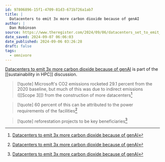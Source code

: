```yaml
---
id: 97806896-15f1-4709-81d3-671b726a1ab7
title: |
  Datacenters to emit 3x more carbon dioxide because of genAI
author: |
  Dan Robinson
source: https://www.theregister.com/2024/09/06/datacenters_set_to_emit_3x/
date_saved: 2024-09-07 06:06:03
date_published: 2024-09-06 03:26:28
draft: false
tags:
  - omnivore
---
```

[Datacenters to emit 3x more carbon dioxide because of genAI](https://www.theregister.com/2024/09/06/datacenters_set_to_emit_3x/) is part of the [[sustainability in HPC]] discussion.

> [!quote]
> Microsoft's CO2 emissions rocketed 29.1 percent from the 2020 baseline, but much of this was due to indirect emissions ([[Scope 3]]) from the construction of more datacenters[^97806896-15f1-4709-81d3-671b726a1ab7]

> [!quote]
> 60 percent of this can be attributed to the power requirements of the facilities[^97806896-15f1-4709-81d3-671b726a1ab7]

> [!quote]
> reforestation projects to be key beneficiaries[^97806896-15f1-4709-81d3-671b726a1ab7]

[^97806896-15f1-4709-81d3-671b726a1ab7]: [Datacenters to emit 3x more carbon dioxide because of genAI](https://www.theregister.com/2024/09/06/datacenters_set_to_emit_3x/)